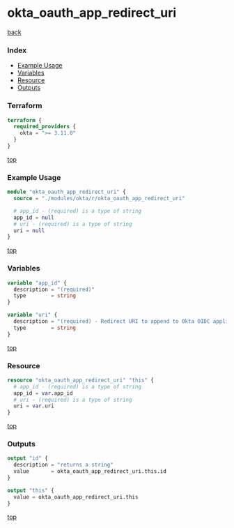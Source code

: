 # okta_oauth_app_redirect_uri

[back](../okta.md)

### Index

- [Example Usage](#example-usage)
- [Variables](#variables)
- [Resource](#resource)
- [Outputs](#outputs)

### Terraform

```terraform
terraform {
  required_providers {
    okta = ">= 3.11.0"
  }
}
```

[top](#index)

### Example Usage

```terraform
module "okta_oauth_app_redirect_uri" {
  source = "./modules/okta/r/okta_oauth_app_redirect_uri"

  # app_id - (required) is a type of string
  app_id = null
  # uri - (required) is a type of string
  uri = null
}
```

[top](#index)

### Variables

```terraform
variable "app_id" {
  description = "(required)"
  type        = string
}

variable "uri" {
  description = "(required) - Redirect URI to append to Okta OIDC application."
  type        = string
}
```

[top](#index)

### Resource

```terraform
resource "okta_oauth_app_redirect_uri" "this" {
  # app_id - (required) is a type of string
  app_id = var.app_id
  # uri - (required) is a type of string
  uri = var.uri
}
```

[top](#index)

### Outputs

```terraform
output "id" {
  description = "returns a string"
  value       = okta_oauth_app_redirect_uri.this.id
}

output "this" {
  value = okta_oauth_app_redirect_uri.this
}
```

[top](#index)